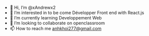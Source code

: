 - 👋 Hi, I’m @xAndrewx2
- 👀 I’m interested in to be come Développer Front end with React.js
- 🌱 I’m currently learning Developpement Web
- 💞️ I’m looking to collaborate on openclassroom
- 📫 How to reach me anhkhoi277@gmail.com
